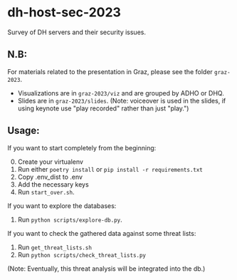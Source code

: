 # dh-host-sec-2023
Survey of DH servers and their security issues.

## N.B:

For materials related to the presentation in Graz, please see the folder `graz-2023`.

  - Visualizations are in `graz-2023/viz` and are grouped by ADHO or DHQ.
  - Slides are in `graz-2023/slides`. (Note: voiceover is used in the slides, if using keynote use "play recorded" rather than just "play.")

## Usage:

If you want to start completely from the beginning:

0. Create your virtualenv
1. Run either `poetry install` or `pip install -r requirements.txt`
2. Copy .env_dist to .env
3. Add the necessary keys
4. Run `start_over.sh`.

If you want to explore the databases:

1. Run `python scripts/explore-db.py`.

If you want to check the gathered data against some threat lists:

1. Run `get_threat_lists.sh`
2. Run `python scripts/check_threat_lists.py`

(Note: Eventually, this threat analysis will be integrated into the db.)
